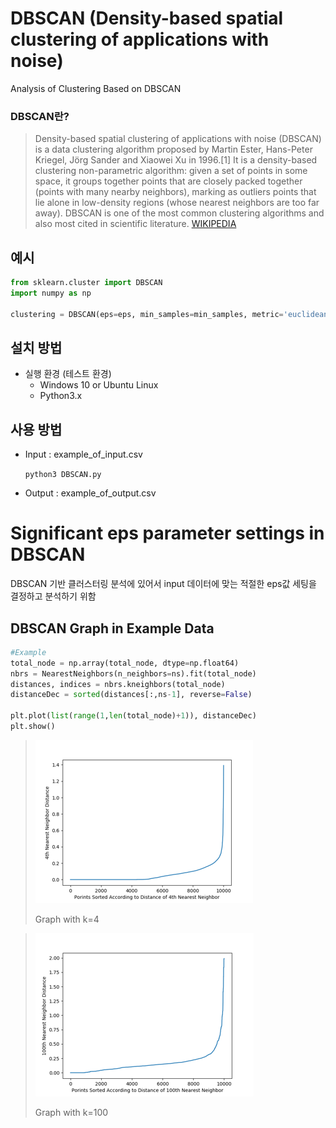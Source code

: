 # DBSCAN (Density-based spatial clustering of applications with noise)

Analysis of Clustering Based on DBSCAN

### DBSCAN란?
>Density-based spatial clustering of applications with noise (DBSCAN) is a data clustering algorithm proposed by Martin Ester, Hans-Peter Kriegel, Jörg Sander and Xiaowei Xu in 1996.[1] It is a density-based clustering non-parametric algorithm: given a set of points in some space, it groups together points that are closely packed together (points with many nearby neighbors), marking as outliers points that lie alone in low-density regions (whose nearest neighbors are too far away). DBSCAN is one of the most common clustering algorithms and also most cited in scientific literature.
[WIKIPEDIA](https://en.wikipedia.org/wiki/DBSCAN)

## 예시
```python
from sklearn.cluster import DBSCAN
import numpy as np

clustering = DBSCAN(eps=eps, min_samples=min_samples, metric='euclidean').fit(X)
```

## 설치 방법
- 실행 환경 (테스트 환경)
  - Windows 10 or Ubuntu Linux
  - Python3.x

## 사용 방법

- Input : example_of_input.csv 

  `python3 DBSCAN.py`

- Output : example_of_output.csv

# Significant eps parameter settings in DBSCAN

DBSCAN 기반 클러스터링 분석에 있어서 input 데이터에 맞는 적절한 eps값 세팅을 결정하고 분석하기 위함

## DBSCAN Graph in Example Data

```python
#Example
total_node = np.array(total_node, dtype=np.float64)
nbrs = NearestNeighbors(n_neighbors=ns).fit(total_node)
distances, indices = nbrs.kneighbors(total_node)
distanceDec = sorted(distances[:,ns-1], reverse=False)

plt.plot(list(range(1,len(total_node)+1)), distanceDec)
plt.show()
```

>![Pic1](https://github.com/Xenia101/DBSCAN/blob/master/pic/1.png)
>
>Graph with k=4

>![Pic2](https://github.com/Xenia101/DBSCAN/blob/master/pic/2.png)
>
>Graph with k=100
